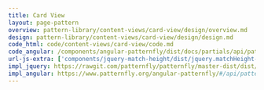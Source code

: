 ```yaml
---
title: Card View
layout: page-pattern
overview: pattern-library/content-views/card-view/design/overview.md
design: pattern-library/content-views/card-view/design/design.md
code_html: code/content-views/card-view/code.md
code_angular: /components/angular-patternfly/dist/docs/partials/api/patternfly.views.component.pfCardView.html
url-js-extra: ['components/jquery-match-height/dist/jquery.matchHeight-min.js','components/angular-patternfly/dist/docs/grunt-scripts/angular-drag-and-drop-lists.js']
impl_jquery: https://rawgit.com/patternfly/patternfly/master-dist/dist/tests/card-view-multi-select.html
impl_angular: https://www.patternfly.org/angular-patternfly/#/api/patternfly.views.component:pfCardView
---
```

